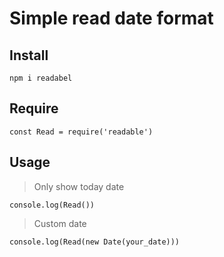 # Simple read date format

## Install
```
npm i readabel
```

## Require
```
const Read = require('readable')
```

## Usage
> Only show today date

```
console.log(Read())
```

> Custom date
```
console.log(Read(new Date(your_date)))
```